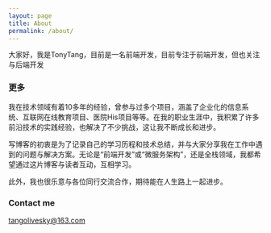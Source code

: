 ```yaml
---
layout: page
title: About
permalink: /about/
---
```


大家好，我是TonyTang，目前是一名前端开发，目前专注于前端开发，但也关注与后端开发

### 更多

我在技术领域有着10多年的经验，曾参与过多个项目，涵盖了企业化的信息系统、互联网在线教育项目、医院His项目等等。在我的职业生涯中，我积累了许多前沿技术的实践经验，也解决了不少挑战，这让我不断成长和进步。

写博客的初衷是为了记录自己的学习历程和技术总结，并与大家分享我在工作中遇到的问题与解决方案。无论是“前端开发”或“微服务架构”，还是全栈领域，我都希望通过这片博客与读者互动，互相学习。

此外，我也很乐意与各位同行交流合作，期待能在人生路上一起进步。

### Contact me

[tangolivesky@163.com](mailto:tangolivesky@163.com)
